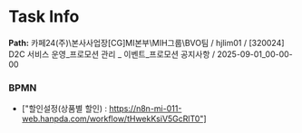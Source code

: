 # Task Info

**Path:** 카페24(주)\본사사업장\[CG]MI본부\MIH그룹\BVO팀 / hjlim01 / [320024] D2C 서비스 운영_프로모션 관리 _ 이벤트_프로모션 공지사항 / 2025-09-01_00-00-00

### BPMN
- ["할인설정(상품별 할인) : https://n8n-mi-011-web.hanpda.com/workflow/tHwekKsiV5GcRlT0"]

